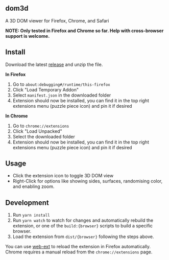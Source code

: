 ## dom3d

A 3D DOM viewer for Firefox, Chrome, and Safari

**NOTE: Only tested in Firefox and Chrome so far. Help with cross-browser support is welcome.**

## Install
Download the latest [release](https://github.com/OrionReed/dom3d/releases) and unzip the file.

**In Firefox**
1. Go to `about:debugging#/runtime/this-firefox`
2. Click "Load Temporary Addon"
3. Select `manifest.json` in the downloaded folder
4. Extension should now be installed, you can find it in the top right extensions menu (puzzle piece icon) and pin it if desired

**In Chrome**
1. Go to `chrome://extensions`
2. Click "Load Unpacked"
3. Select the downloaded folder
4. Extension should now be installed, you can find it in the top right extensions menu (puzzle piece icon) and pin it if desired

## Usage
- Click the extension icon to toggle 3D DOM view
- Right-Click for options like showing sides, surfaces, randomising color, and enabling zoom.

## Development
1. Run `yarn install`
2. Run `yarn watch` to watch for changes and automatically rebuild the extension, or one of the `build:{browser}` scripts to build a specific browser.
3. Load the extension from `dist/{browser}` following the steps above.

You can use [web-ext](https://github.com/mozilla/web-ext) to reload the extension in Firefox automatically. Chrome requires a manual reload from the `chrome://extensions` page.
